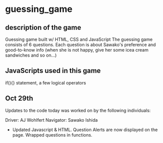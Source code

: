 # guessing_game

description of the game
------------------------
Guessing game built w/ HTML, CSS and JavaScript
The guessing game consists of 6 questions. Each question is about Sawako's preference and good-to-know info (when she is not happy, give her some icea cream sandwiches and so on...)

JavaScripts used in this game
-----------------------------
if(){} statement, a few logical operators

Oct 29th
-----------------------------

Updates to the code today was worked on by the following individuals:

Driver: AJ Wohlfert
Navigator: Sawako Ishida

* Updated Javascript & HTML. Question Alerts are now displayed on the page. Wrapped questions in functions.
